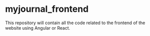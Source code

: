 # myjournal_frontend
This repository will contain all the code related to the frontend of the website using Angular or React.
